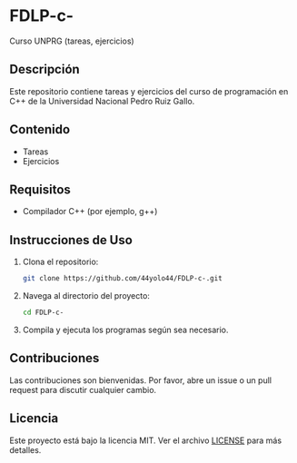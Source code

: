 # FDLP-c-

Curso UNPRG (tareas, ejercicios)

## Descripción

Este repositorio contiene tareas y ejercicios del curso de programación en C++ de la Universidad Nacional Pedro Ruiz Gallo.

## Contenido

- Tareas
- Ejercicios

## Requisitos

- Compilador C++ (por ejemplo, g++)

## Instrucciones de Uso

1. Clona el repositorio:
    ```bash
    git clone https://github.com/44yolo44/FDLP-c-.git
    ```
2. Navega al directorio del proyecto:
    ```bash
    cd FDLP-c-
    ```
3. Compila y ejecuta los programas según sea necesario.

## Contribuciones

Las contribuciones son bienvenidas. Por favor, abre un issue o un pull request para discutir cualquier cambio.

## Licencia

Este proyecto está bajo la licencia MIT. Ver el archivo [LICENSE](LICENSE) para más detalles.
